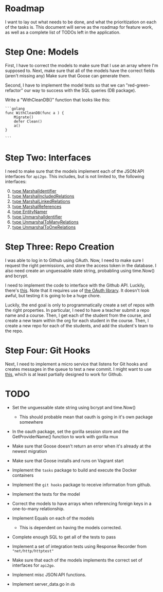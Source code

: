 # Roadmap

I want to lay out what needs to be done, and what the prioritization on each of the tasks is.
This document will serve as the roadmap for feature work, as well as a complete list of TODOs left in the application.

# Step One: Models

First, I have to correct the models to make sure that I use an array where I'm supposed to.
Next, make sure that all of the models have the correct fields (aren't missing any)
Make sure that Goose can generate them.

Second, I have to implement the model tests so that we can "red-green-refactor" our way to success with the SQL queries (DB package).

Write a "WithCleanDB()" function that looks like this:

    ```golang
    func WithCleanDB(func a ) {
        Migrate()
        defer Clean()
        a()
    }

    ```

# Step Two: Interfaces

I need to make sure that the models implement each of the JSON:API interfaces for `api2go`.
This includes, but is not limited to, the following interfaces:

0. [type MarshalIdentifier](https://godoc.org/github.com/manyminds/api2go/jsonapi#MarshalIdentifier)
0. [type MarshalIncludedRelations](https://godoc.org/github.com/manyminds/api2go/jsonapi#MarshalIncludedRelations)
0. [type MarshalLinkedRelations](https://godoc.org/github.com/manyminds/api2go/jsonapi#MarshalLinkedRelations)
0. [type MarshalReferences](https://godoc.org/github.com/manyminds/api2go/jsonapi#MarshalReferences)
0. [type EntityNamer](https://godoc.org/github.com/manyminds/api2go/jsonapi#EntityNamer)
0. [type UnmarshalIdentifier](https://godoc.org/github.com/manyminds/api2go/jsonapi#UnmarshalIdentifier)
0. [type UnmarshalToManyRelations](https://godoc.org/github.com/manyminds/api2go/jsonapi#UnmarshalToManyRelations)
0. [type UnmarshalToOneRelations](https://godoc.org/github.com/manyminds/api2go/jsonapi#UnmarshalToOneRelations)

# Step Three: Repo Creation

I was able to log in to Github using OAuth. Now, I need to make sure I request the right permissions, and store the access token in the database. I also need create an unguessable state string, probabling using time.Now() and bcrypt.

I need to implement the code to interface with the Github API. Luckily, there's [this](https://github.com/google/go-github). Note that it requires use of [the OAuth library](https://github.com/golang/oauth2). It doesn't look awful, but testing it is going to be a huge chore.

Luckily, the end goal is only to programmatically create a set of repos with the right properties. In particular, I need to have a teacher submit a repo name and a course. Then, I get each of the student from the course, and create a new team within the org for each student in the course. Then, I create a new repo for each of the students, and add the student's team to the repo.

# Step Four: Git Hooks

Next, I need to implement a micro service that listens for Git hooks and creates messages in the queue to test a new commit. I might want to use [this](https://github.com/phayes/hookserve), which is at least partially designed to work for Github.

# TODO

- Set the unguessable state string using bcrypt and time.Now()
    - This should probable mean that oauth is going in it's own package somewhere

- In the oauth package, set the gorilla session store and the GetProviderName() function to work with gorilla mux

- Make sure that Goose doesn't return an error when it's already at the newest migration

- Make sure that Goose installs and runs on Vagrant start

- Implement the `tasks` package to build and execute the Docker containers

- Implement the `git hooks` package to receive information from github.

- Implement the tests for the model

- Correct the models to have arrays when referencing foreign keys in a one-to-many relationship.

- Implement Equals on each of the models
    - This is dependent on having the models corrected.

- Complete enough SQL to get all of the tests to pass

- Implement a set of integration tests using Response Recorder from `"net/http/httptest"`

- Make sure that each of the models implements the correct set of interfaces for `api2go`. 

- Implement misc JSON:API functions.

- Implement server_data.go in `db`
